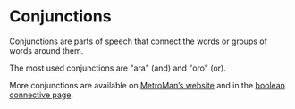 # Conjunctions
Conjunctions are parts of speech that connect the words or groups of words around them.

The most used conjunctions are "ara" (and) and "oro" (or).

More conjunctions are available on [MetroMan’s website](https://metromansr.github.io/MetroWeb/en/balkeon/docs/conjunctions/) and in the [boolean connective page](https://brownieo.github.io/Balkeon-notes/Vocabulary/Math/bool.html).
